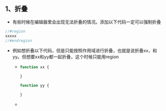 ## 1、折叠

- 有些时候在编辑器里会出现无法折叠的情况。添加以下代码一定可以强制折叠

``` js
//#region
xxxxx
//#endregion
```

- 例如想折叠以下代码，但是只能按照作用域进行折叠，也就是说折叠xx，和yy。但想要xx和yy都一起折叠，这个时候只能用region

  - ``` js
    function xx {
        
    }
    
    function yy {
        
    }
    ```

  - 
